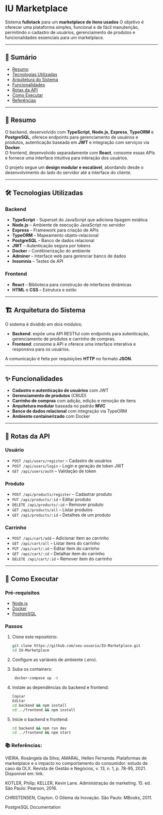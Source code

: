 # IU Marketplace

Sistema **fullstack** para um **marketplace de itens usados**
O objetivo é oferecer uma plataforma simples, funcional e de fácil manutenção, permitindo o cadastro de usuários, gerenciamento de produtos e funcionalidades essenciais para um marketplace.

---

## 📜 Sumário

- [Resumo](#-resumo)
- [Tecnologias Utilizadas](#-tecnologias-utilizadas)
- [Arquitetura do Sistema](#-arquitetura-do-sistema)
- [Funcionalidades](#-funcionalidades)
- [Rotas da API](#-rotas-da-api)
- [Como Executar](#-como-executar)
- [Referências](#-referências)

---

## 📌 Resumo

O backend, desenvolvido com **TypeScript**, **Node.js**, **Express**, **TypeORM** e **PostgreSQL**, oferece endpoints para gerenciamento de usuários e produtos, autenticação baseada em **JWT** e integração com serviços via **Docker**.  
O frontend, desenvolvido separadamente com **React**, consome essas APIs e fornece uma interface intuitiva para interação dos usuários.

O projeto segue um **design modular e escalável**, abordando desde o desenvolvimento do lado do servidor até a interface do cliente.

---

## 🛠 Tecnologias Utilizadas

### **Backend**
- **TypeScript** - Superset do JavaScript que adiciona tipagem estática
- **Node.js** – Ambiente de execução JavaScript no servidor
- **Express** – Framework para criação de APIs
- **TypeORM** – Mapeamento objeto-relacional
- **PostgreSQL** – Banco de dados relacional
- **JWT** – Autenticação segura por tokens
- **Docker** – Contêinerização do ambiente
- **Adminer** – Interface web para gerenciar banco de dados
- **Insomnia** – Testes de API

### **Frontend**
- **React** – Biblioteca para construção de interfaces dinâmicas
- **HTML** e **CSS** – Estrutura e estilo

---

## 🏗 Arquitetura do Sistema

O sistema é dividido em dois módulos:

- **Backend**: expõe uma API RESTful com endpoints para autenticação, gerenciamento de produtos e carrinho de compras.
- **Frontend**: consome a API e oferece uma interface interativa e responsiva para os usuários.

A comunicação é feita por requisições **HTTP** no formato **JSON**.

---

## ✨ Funcionalidades

- **Cadastro e autenticação de usuários** com JWT
- **Gerenciamento de produtos** (CRUD)
- **Carrinho de compras** com adição, edição e remoção de itens
- **Arquitetura modular** baseada no padrão **MVC**
- **Banco de dados relacional** com integração via TypeORM
- **Ambiente containerizado** com Docker

---

## 🔗 Rotas da API

### **Usuário**
- `POST /api/users/register` – Cadastro de usuários
- `POST /api/users/login` – Login e geração de token JWT
- `GET /api/users/auth` – Validação de token

### **Produto**
- `POST /api/products/register` – Cadastrar produto
- `PUT /api/products/:id` – Editar produto
- `DELETE /api/products/:id` – Remover produto
- `GET /api/products/all` – Listar produtos
- `GET /api/products/:id` – Detalhes de um produto

### **Carrinho**
- `POST /api/cart/add` – Adicionar item ao carrinho
- `GET /api/cart/all` – Listar itens do carrinho
- `PUT /api/cart/:id` – Editar item do carrinho
- `GET /api/cart/:id` – Detalhar item do carrinho
- `DELETE /api/cart/:id` – Remover item do carrinho

---

## 🚀 Como Executar

### **Pré-requisitos**
- [Node.js](https://nodejs.org/)
- [Docker](https://www.docker.com/)
- [PostgreSQL](https://www.postgresql.org/)

### **Passos**
1. Clone este repositório:
   ```bash
   git clone https://github.com/seu-usuario/IU-Marketplace.git
   cd IU-Marketplace
2. Configure as variáveis de ambiente (.env).

3. Suba os containers:
   ```bash
    docker-compose up -d
4. Instale as dependências do backend e frontend:
    ```bash
    Copiar
    Editar
    cd backend && npm install
    cd ../frontend && npm install
5. Inicie o backend e frontend:
    ```bash
    cd backend && npm run dev
    cd ../frontend && npm start

### 📚 **Referências**: 
VIEIRA, Rosângela da Silva; AMARAL, Hellen Fernanda. Plataformas de marketplace e o impacto no comportamento do consumidor: estudo de caso da OLX. Revista de Gestão e Negócios, v. 13, n. 1, p. 78-95, 2021. Disponível em: link.

KOTLER, Philip; KELLER, Kevin Lane. Administração de marketing. 15. ed. São Paulo: Pearson, 2016.

CHRISTENSEN, Clayton. O Dilema da Inovação. São Paulo: MBooks, 2011.

PostgreSQL Documentation